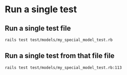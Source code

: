 # Run a single test 

## Run a single test file

```bash
rails test test/models/my_special_model_test.rb
```


## Run a single test from that file file

```bash
rails test test/models/my_special_model_test.rb:113
```
